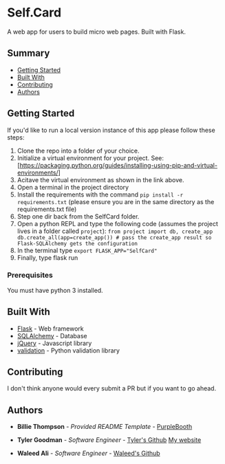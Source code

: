 # Self.Card

A web app for users to build micro web pages. Built with Flask.

## Summary

  - [Getting Started](#getting-started)
  - [Built With](#built-with)
  - [Contributing](#contributing)
  - [Authors](#authors)

## Getting Started

If you'd like to run a local version instance of this app please follow these steps:
  1. Clone the repo into a folder of your choice.
  2. Initialize a virtual environment for your project. See: [https://packaging.python.org/guides/installing-using-pip-and-virtual-environments/]
  3. Acitave the virtual environment as shown in the link above.
  4. Open a terminal in the project directory
  5. Install the requirements with the command `pip install -r requirements.txt` (please ensure you are in the same directory as the requirements.txt file)
  6. Step one dir back from the SelfCard folder.
  7. Open a python REPL and type the following code (assumes the project lives in a folder called `project`):
    `from project import db, create_app
     db.create_all(app=create_app()) # pass the create_app result so Flask-SQLAlchemy gets the configuration`
  8. In the terminal type `export FLASK_APP="SelfCard"`
  9. Finally, type flask run

### Prerequisites

You must have python 3 installed.

## Built With

  - [Flask](https://flask.palletsprojects.com/en/1.1.x/) - Web framework
  - [SQLAlchemy](https://www.sqlalchemy.org/) - Database
  - [jQuery](https://jquery.com/) - Javascript library
  - [validation](https://pypi.org/project/validation/) - Python validation library

## Contributing

I don't think anyone would every submit a PR but if you want to go ahead.


## Authors

  - **Billie Thompson** - *Provided README Template* -
    [PurpleBooth](https://github.com/PurpleBooth)

   - **Tyler Goodman** - *Software Engineer* -
    [Tyler's Github](https://github.com/technicallyty)
    [My website](https://manthatsgood.dev)
    
   - **Waleed Ali** - *Software Engineer* -
    [Waleed's Github](https://github.com/WaleedAli9631)

